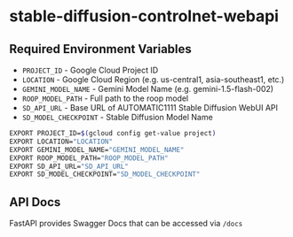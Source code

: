 # stable-diffusion-controlnet-webapi

## Required Environment Variables

- `PROJECT_ID` - Google Cloud Project ID
- `LOCATION` - Google Cloud Region (e.g. us-central1, asia-southeast1, etc.)
- `GEMINI_MODEL_NAME` - Gemini Model Name (e.g. gemini-1.5-flash-002)
- `ROOP_MODEL_PATH` - Full path to the roop model
- `SD_API_URL` - Base URL of AUTOMATIC1111 Stable Diffusion WebUI API
- `SD_MODEL_CHECKPOINT` - Stable Diffusion Model Name

```bash
EXPORT PROJECT_ID=$(gcloud config get-value project)
EXPORT LOCATION="LOCATION"
EXPORT GEMINI_MODEL_NAME="GEMINI_MODEL_NAME"
EXPORT ROOP_MODEL_PATH="ROOP_MODEL_PATH"
EXPORT SD_API_URL="SD_API_URL"
EXPORT SD_MODEL_CHECKPOINT="SD_MODEL_CHECKPOINT"
```

## API Docs

FastAPI provides Swagger Docs that can be accessed via `/docs`
